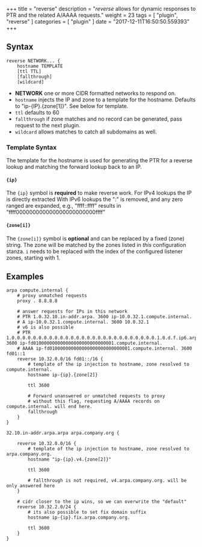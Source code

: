 +++
title = "reverse"
description = "*reverse* allows for dynamic responses to PTR and the related A/AAAA requests."
weight = 23
tags = [ "plugin", "reverse" ]
categories = [ "plugin" ]
date = "2017-12-11T16:50:50.559393"
+++

## Syntax

~~~
reverse NETWORK... {
    hostname TEMPLATE
    [ttl TTL]
    [fallthrough]
    [wildcard]
~~~

* **NETWORK** one or more CIDR formatted networks to respond on.
* `hostname` injects the IP and zone to a template for the hostname. Defaults to "ip-{IP}.{zone[1]}". See below for template.
* `ttl` defaults to 60
* `fallthrough` if zone matches and no record can be generated, pass request to the next plugin.
* `wildcard` allows matches to catch all subdomains as well.

### Template Syntax

The template for the hostname is used for generating the PTR for a reverse lookup and matching the
forward lookup back to an IP.

#### `{ip}`

The `{ip}` symbol is **required** to make reverse work.
For IPv4 lookups the IP is directly extracted
With IPv6 lookups the ":" is removed, and any zero ranged are expanded, e.g.,
"ffff::ffff" results in "ffff000000000000000000000000ffff"

#### `{zone[i]}`

The `{zone[i]}` symbol is **optional** and can be replaced by a fixed (zone) string.
The zone will be matched by the zones listed in *this* configuration stanza.
`i` needs to be replaced with the index of the configured listener zones, starting with 1.

## Examples

~~~ corefile
arpa compute.internal {
    # proxy unmatched requests
    proxy . 8.8.8.8

    # answer requests for IPs in this network
    # PTR 1.0.32.10.in-addr.arpa. 3600 ip-10.0.32.1.compute.internal.
    # A ip-10.0.32.1.compute.internal. 3600 10.0.32.1
    # v6 is also possible
    # PTR 1.0.0.0.0.0.0.0.0.0.0.0.0.0.0.0.0.0.0.0.0.0.0.0.0.0.0.0.1.0.d.f.ip6.arpa. 3600 ip-fd010000000000000000000000000001.compute.internal.
    # AAAA ip-fd010000000000000000000000000001.compute.internal. 3600 fd01::1
    reverse 10.32.0.0/16 fd01::/16 {
        # template of the ip injection to hostname, zone resolved to compute.internal.
        hostname ip-{ip}.{zone[2]}

        ttl 3600

        # Forward unanswered or unmatched requests to proxy
        # without this flag, requesting A/AAAA records on compute.internal. will end here.
        fallthrough
    }
}
~~~


~~~ corefile
32.10.in-addr.arpa.arpa arpa.company.org {

    reverse 10.32.0.0/16 {
        # template of the ip injection to hostname, zone resolved to arpa.company.org.
        hostname "ip-{ip}.v4.{zone[2]}"

        ttl 3600

        # fallthrough is not required, v4.arpa.company.org. will be only answered here
    }

    # cidr closer to the ip wins, so we can overwrite the "default"
    reverse 10.32.2.0/24 {
        # its also possible to set fix domain suffix
        hostname ip-{ip}.fix.arpa.company.org.

        ttl 3600
    }
}
~~~
